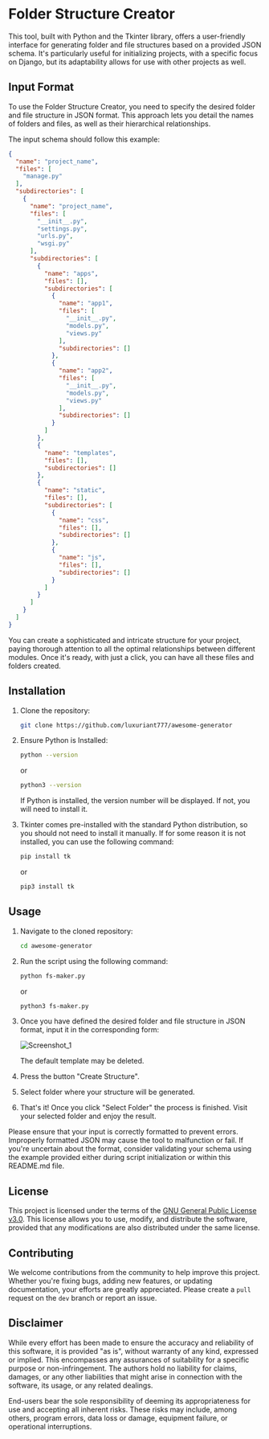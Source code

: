 # Folder Structure Creator
This tool, built with Python and the Tkinter library, offers a user-friendly interface for generating folder
and file structures based on a provided JSON schema. It's particularly useful for initializing projects, with
a specific focus on Django, but its adaptability allows for use with other projects as well.

## Input Format
To use the Folder Structure Creator, you need to specify the desired folder and file structure in JSON format.
This approach lets you detail the names of folders and files, as well as their hierarchical relationships.

The input schema should follow this example:

```json
{
  "name": "project_name",
  "files": [
    "manage.py"
  ],
  "subdirectories": [
    {
      "name": "project_name",
      "files": [
        "__init__.py",
        "settings.py",
        "urls.py",
        "wsgi.py"
      ],
      "subdirectories": [
        {
          "name": "apps",
          "files": [],
          "subdirectories": [
            {
              "name": "app1",
              "files": [
                "__init__.py",
                "models.py",
                "views.py"
              ],
              "subdirectories": []
            },
            {
              "name": "app2",
              "files": [
                "__init__.py",
                "models.py",
                "views.py"
              ],
              "subdirectories": []
            }
          ]
        },
        {
          "name": "templates",
          "files": [],
          "subdirectories": []
        },
        {
          "name": "static",
          "files": [],
          "subdirectories": [
            {
              "name": "css",
              "files": [],
              "subdirectories": []
            },
            {
              "name": "js",
              "files": [],
              "subdirectories": []
            }
          ]
        }
      ]
    }
  ]
}
```
You can create a sophisticated and intricate structure for your project, paying thorough attention to all
the optimal relationships between different modules. Once it's ready, with just a click, you can have all
these files and folders created.

## Installation
1. Clone the repository:
    
    ```bash
    git clone https://github.com/luxuriant777/awesome-generator
    ```

2. Ensure Python is Installed:

    ``` bash
    python --version
    ```
    
    or
    ```bash
    python3 --version
    ```
    
    If Python is installed, the version number will be displayed. If not, you will need to install it.

3. Tkinter comes pre-installed with the standard Python distribution, so you should not need to install 
it manually. If for some reason it is not installed, you can use the following command:

    ```bash
    pip install tk
    ```
    
    or
    
    ```bash
    pip3 install tk
    ```

## Usage
1. Navigate to the cloned repository:

    ```bash
    cd awesome-generator
    ```

2. Run the script using the following command:
    
    ```bash
    python fs-maker.py
    ```
    
    or
    
    ```bash
    python3 fs-maker.py
    ```

3. Once you have defined the desired folder and file structure in JSON format, input it in the corresponding
    form:

    ![Screenshot_1](https://github.com/luxuriant777/awesome-generator/assets/20545475/8180470f-5dc0-4e3d-9e22-65e3a53e3a92)

    The default template may be deleted.

4. Press the button "Create Structure".

5. Select folder where your structure will be generated.

6. That's it! Once you click "Select Folder" the process is finished. Visit your selected folder and enjoy
   the result.

Please ensure that your input is correctly formatted to prevent errors. Improperly formatted JSON may cause
the tool to malfunction or fail. If you're uncertain about the format, consider validating your schema using
the example provided either during script initialization or within this README.md file.

## License
This project is licensed under the terms of the [GNU General Public License v3.0](https://www.gnu.org/licenses/gpl-3.0.en.html).
This license allows you to use, modify, and distribute the software, provided that any modifications
are also distributed under the same license.

## Contributing
We welcome contributions from the community to help improve this project. Whether you're fixing bugs, adding
new features, or updating documentation, your efforts are greatly appreciated. Please create a `pull` request 
on the `dev` branch or report an issue.

## Disclaimer
While every effort has been made to ensure the accuracy and reliability of this software, it is provided "as is",
without warranty of any kind, expressed or implied. This encompasses any assurances of suitability for a
specific purpose or non-infringement. The authors hold no liability for claims, damages, or any other liabilities
that might arise in connection with the software, its usage, or any related dealings.

End-users bear the sole responsibility of deeming its appropriateness for use and accepting all inherent risks. 
These risks may include, among others, program errors, data loss or damage, equipment failure, or operational 
interruptions.